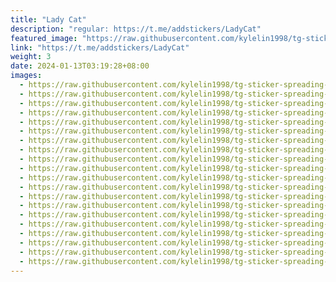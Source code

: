 ```yaml
---
title: "Lady Cat"
description: "regular: https://t.me/addstickers/LadyCat"
featured_image: "https://raw.githubusercontent.com/kylelin1998/tg-sticker-spreading-worldwide-images/main/img/b8eb2c15-f77f-4185-b561-4a611236c3cd.jpg"
link: "https://t.me/addstickers/LadyCat"
weight: 3
date: 2024-01-13T03:19:28+08:00
images:
  - https://raw.githubusercontent.com/kylelin1998/tg-sticker-spreading-worldwide-images/main/img/b8eb2c15-f77f-4185-b561-4a611236c3cd.jpg
  - https://raw.githubusercontent.com/kylelin1998/tg-sticker-spreading-worldwide-images/main/img/1c922242-50f4-496b-9d6d-8ce0890cb99b.jpg
  - https://raw.githubusercontent.com/kylelin1998/tg-sticker-spreading-worldwide-images/main/img/b15b52b4-a89f-49a7-bffd-1f452d9850c1.jpg
  - https://raw.githubusercontent.com/kylelin1998/tg-sticker-spreading-worldwide-images/main/img/bada18ba-d65a-48fe-88ee-a6c2ae21f445.jpg
  - https://raw.githubusercontent.com/kylelin1998/tg-sticker-spreading-worldwide-images/main/img/efce6bb3-a8e1-4569-8654-c06211c12486.jpg
  - https://raw.githubusercontent.com/kylelin1998/tg-sticker-spreading-worldwide-images/main/img/540efa83-fd6b-46ca-b9de-493a4e856008.jpg
  - https://raw.githubusercontent.com/kylelin1998/tg-sticker-spreading-worldwide-images/main/img/81637bf1-396a-4150-ad89-76de3714d255.jpg
  - https://raw.githubusercontent.com/kylelin1998/tg-sticker-spreading-worldwide-images/main/img/60bc5563-65b1-445a-b614-e98a59efbd29.jpg
  - https://raw.githubusercontent.com/kylelin1998/tg-sticker-spreading-worldwide-images/main/img/a2fdbd8e-93fe-4760-b1a5-6f5ba98e203a.jpg
  - https://raw.githubusercontent.com/kylelin1998/tg-sticker-spreading-worldwide-images/main/img/d3842cb3-e4b9-49f5-bf66-7e67cc546942.jpg
  - https://raw.githubusercontent.com/kylelin1998/tg-sticker-spreading-worldwide-images/main/img/bb335516-28d4-4e72-b566-88022d7eb606.jpg
  - https://raw.githubusercontent.com/kylelin1998/tg-sticker-spreading-worldwide-images/main/img/f3138cd5-4d96-4243-8a83-e45a9e5ff027.jpg
  - https://raw.githubusercontent.com/kylelin1998/tg-sticker-spreading-worldwide-images/main/img/1ce5200f-1ce8-4b06-af82-659c72b34dc6.jpg
  - https://raw.githubusercontent.com/kylelin1998/tg-sticker-spreading-worldwide-images/main/img/8ba4467f-aee6-453c-94ea-548bca2deb13.jpg
  - https://raw.githubusercontent.com/kylelin1998/tg-sticker-spreading-worldwide-images/main/img/b1e5fde3-c4ea-4a6b-909a-e2a42a8ac34c.jpg
  - https://raw.githubusercontent.com/kylelin1998/tg-sticker-spreading-worldwide-images/main/img/649af5fa-c216-43ec-aecd-48f103a46448.jpg
  - https://raw.githubusercontent.com/kylelin1998/tg-sticker-spreading-worldwide-images/main/img/9d034b1f-fda0-4b9b-9bf0-d667bfcd1d77.jpg
  - https://raw.githubusercontent.com/kylelin1998/tg-sticker-spreading-worldwide-images/main/img/ff80368e-83cb-443b-937e-cf6fdada256d.jpg
  - https://raw.githubusercontent.com/kylelin1998/tg-sticker-spreading-worldwide-images/main/img/469fd924-d2ce-46e5-aab9-7987f65f6a97.jpg
  - https://raw.githubusercontent.com/kylelin1998/tg-sticker-spreading-worldwide-images/main/img/91dacbac-5a3d-4c86-b3ce-b244eec3bb16.jpg
---
```

